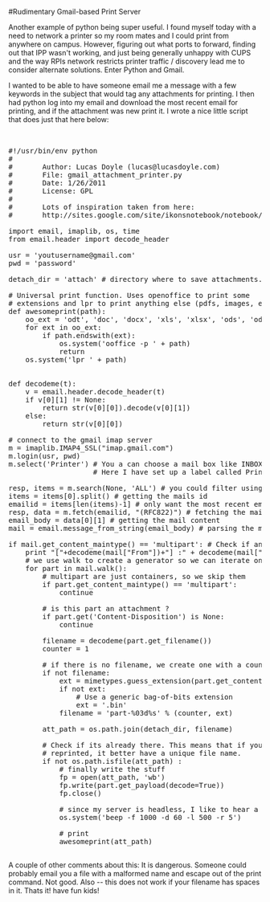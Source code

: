 #Rudimentary Gmail-based Print Server

Another example of python being super useful. I found myself today with a need to network a printer so my room mates and I could print from anywhere on campus. However, figuring out what ports to forward, finding out that IPP wasn't working, and just being generally unhappy with CUPS and the way RPIs network restricts printer traffic / discovery lead me to consider alternate solutions. Enter Python and Gmail.

I wanted to be able to have someone email me a message with a few keywords in the subject that would tag any attachments for printing. I then had python log into my email and download the most recent email for printing, and if the attachment was new print it. I wrote a nice little script that does just that here below<!--more-->:

<pre class="brush:python">


#!/usr/bin/env python
#
#       Author: Lucas Doyle (lucas@lucasdoyle.com)
#       File: gmail_attachment_printer.py
#       Date: 1/26/2011
#       License: GPL
#       
#       Lots of inspiration taken from here:
#       http://sites.google.com/site/ikonsnotebook/notebook/python/gmail-imap-attachment-downloader

import email, imaplib, os, time
from email.header import decode_header

usr = 'youtusername@gmail.com'
pwd = 'password'

detach_dir = 'attach' # directory where to save attachments.

# Universal print function. Uses openoffice to print some
# extensions and lpr to print anything else (pdfs, images, etc).
def awesomeprint(path):
    oo_ext = 'odt', 'doc', 'docx', 'xls', 'xlsx', 'ods', 'odp', 'ppt', 'pptx'
    for ext in oo_ext:
        if path.endswith(ext):
            os.system('ooffice -p ' + path)
            return
    os.system('lpr ' + path)


def decodeme(t):
    v = email.header.decode_header(t)
    if v[0][1] != None:
        return str(v[0][0]).decode(v[0][1])
    else:
        return str(v[0][0])

# connect to the gmail imap server
m = imaplib.IMAP4_SSL("imap.gmail.com")
m.login(usr, pwd)
m.select('Printer') # You a can choose a mail box like INBOX instead
                    # Here I have set up a label called Printer

resp, items = m.search(None, 'ALL') # you could filter using the IMAP rules here (check http://www.example-code.com/csharp/imap-search-critera.asp)
items = items[0].split() # getting the mails id
emailid = items[len(items)-1] # only want the most recent email
resp, data = m.fetch(emailid, "(RFC822)") # fetching the mail, "`(RFC822)`" means "get the whole stuff", but you can ask for headers only, etc
email_body = data[0][1] # getting the mail content
mail = email.message_from_string(email_body) # parsing the mail content to get a mail object

if mail.get_content_maintype() == 'multipart': # Check if any attachments
    print "["+decodeme(mail["From"])+"] :" + decodeme(mail["Subject"])
    # we use walk to create a generator so we can iterate on the parts and forget about the recursive headache
    for part in mail.walk():
        # multipart are just containers, so we skip them
        if part.get_content_maintype() == 'multipart':
            continue

        # is this part an attachment ?
        if part.get('Content-Disposition') is None:
            continue

        filename = decodeme(part.get_filename())
        counter = 1

        # if there is no filename, we create one with a counter to avoid duplicates
        if not filename:
            ext = mimetypes.guess_extension(part.get_content_type())
            if not ext:
                # Use a generic bag-of-bits extension
                ext = '.bin'
            filename = 'part-%03d%s' % (counter, ext)

        att_path = os.path.join(detach_dir, filename)

        # Check if its already there. This means that if you want something
        # reprinted, it better have a unique file name.
        if not os.path.isfile(att_path) :
            # finally write the stuff
            fp = open(att_path, 'wb')
            fp.write(part.get_payload(decode=True))
            fp.close()
            
            # since my server is headless, I like to hear a beep when it prints
            os.system('beep -f 1000 -d 60 -l 500 -r 5')
            
            # print
            awesomeprint(att_path)

</pre>

A couple of other comments about this: It is dangerous. Someone could probably email you a file with a malformed name and escape out of the print command. Not good. Also -- this does not work if your filename has spaces in it. Thats it! have fun kids!
